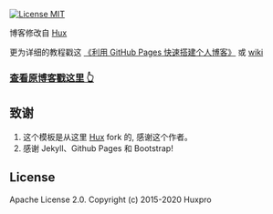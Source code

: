 [![License MIT](https://img.shields.io/badge/license-MIT-blue.svg?style=flat)](https://github.com/home-assistant/home-assistant-iOS/blob/master/LICENSE)

博客修改自 [Hux](https://github.com/Huxpro/huxpro.github.io) 
 
更为详细的教程戳这 [《利用 GitHub Pages 快速搭建个人博客》](https://github.com/Huxpro/huxpro.github.io/blob/master/README.zh.md) 或 [wiki](https://github.com/qiubaiying/qiubaiying.github.io/wiki/%E5%8D%9A%E5%AE%A2%E6%90%AD%E5%BB%BA%E8%AF%A6%E7%BB%86%E6%95%99%E7%A8%8B)

>
### [查看原博客戳这里 👆](huxpro.github.io)

## 致谢

1. 这个模板是从这里 [Hux](https://github.com/Huxpro/huxpro.github.io) fork 的, 感谢这个作者。 
2. 感谢 Jekyll、Github Pages 和 Bootstrap!

## License

Apache License 2.0. Copyright (c) 2015-2020 Huxpro


